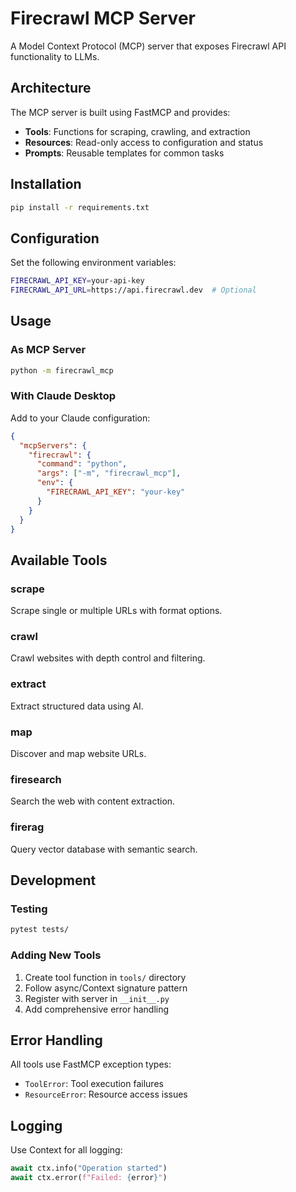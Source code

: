 # Firecrawl MCP Server

A Model Context Protocol (MCP) server that exposes Firecrawl API functionality to LLMs.

## Architecture

The MCP server is built using FastMCP and provides:
- **Tools**: Functions for scraping, crawling, and extraction
- **Resources**: Read-only access to configuration and status
- **Prompts**: Reusable templates for common tasks

## Installation

```bash
pip install -r requirements.txt
```

## Configuration

Set the following environment variables:

```bash
FIRECRAWL_API_KEY=your-api-key
FIRECRAWL_API_URL=https://api.firecrawl.dev  # Optional
```

## Usage

### As MCP Server

```bash
python -m firecrawl_mcp
```

### With Claude Desktop

Add to your Claude configuration:

```json
{
  "mcpServers": {
    "firecrawl": {
      "command": "python",
      "args": ["-m", "firecrawl_mcp"],
      "env": {
        "FIRECRAWL_API_KEY": "your-key"
      }
    }
  }
}
```

## Available Tools

### scrape
Scrape single or multiple URLs with format options.

### crawl
Crawl websites with depth control and filtering.

### extract
Extract structured data using AI.

### map
Discover and map website URLs.

### firesearch
Search the web with content extraction.

### firerag
Query vector database with semantic search.

## Development

### Testing

```bash
pytest tests/
```

### Adding New Tools

1. Create tool function in `tools/` directory
2. Follow async/Context signature pattern
3. Register with server in `__init__.py`
4. Add comprehensive error handling

## Error Handling

All tools use FastMCP exception types:
- `ToolError`: Tool execution failures
- `ResourceError`: Resource access issues

## Logging

Use Context for all logging:
```python
await ctx.info("Operation started")
await ctx.error(f"Failed: {error}")
```